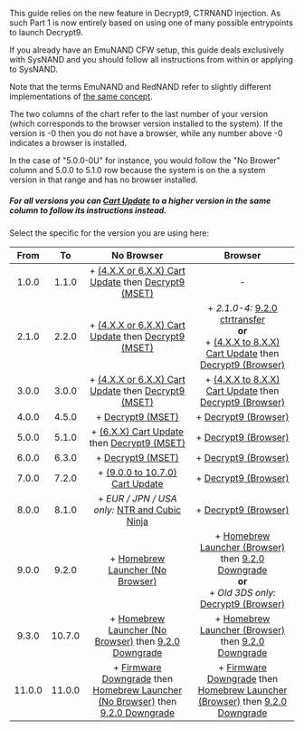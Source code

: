 This guide relies on the new feature in Decrypt9, CTRNAND injection. As such Part 1 is now entirely based on using one of many possible entrypoints to launch Decrypt9.

If you already have an EmuNAND CFW setup, this guide deals exclusively with SysNAND and you should follow all instructions from within or applying to SysNAND.

Note that the terms EmuNAND and RedNAND refer to slightly different implementations of [the same concept](http://3dbrew.org/wiki/NAND_Redirection).

The two columns of the chart refer to the last number of your version (which corresponds to the browser version installed to the system). If the version is -0 then you do not have a browser, while any number above -0 indicates a browser is installed.

In the case of "5.0.0-0U" for instance, you would follow the "No Brower" column and 5.0.0 to 5.1.0 row because the system is on the a system version in that range and has no browser installed.

##### For all versions you can [Cart Update](Cart-Update) to a higher version in the same column to follow its instructions instead.

Select the specific for the version you are using here:

| From | To | No Browser | Browser |
|:-:|:-:|:-:|:-:|
| 1.0.0 | 1.1.0 | + [(4.X.X or 6.X.X) Cart Update](Cart-Update) then [Decrypt9 (MSET)](Decrypt9-(MSET)) | - |
| 2.1.0 | 2.2.0 | + [(4.X.X or 6.X.X) Cart Update](Cart-Update) then [Decrypt9 (MSET)](Decrypt9-(MSET)) | + *2.1.0-4:* [9.2.0 ctrtransfer](9.2.0-ctrtransfer)<br>**or**<br> + [(4.X.X to 8.X.X) Cart Update](Cart-Update) then [Decrypt9 (Browser)](Decrypt9-(Browser)) |
| 3.0.0 | 3.0.0 | + [(4.X.X or 6.X.X) Cart Update](Cart-Update) then [Decrypt9 (MSET)](Decrypt9-(MSET)) | + [(4.X.X to 8.X.X) Cart Update](Cart-Update) then [Decrypt9 (Browser)](Decrypt9-(Browser)) |
| 4.0.0 | 4.5.0 | + [Decrypt9 (MSET)](Decrypt9-(MSET)) | + [Decrypt9 (Browser)](Decrypt9-(Browser)) |
| 5.0.0 | 5.1.0 | + [(6.X.X) Cart Update](Cart-Update) then [Decrypt9 (MSET)](Decrypt9-(MSET)) | + [Decrypt9 (Browser)](Decrypt9-(Browser)) |
| 6.0.0 | 6.3.0 | + [Decrypt9 (MSET)](Decrypt9-(MSET)) | + [Decrypt9 (Browser)](Decrypt9-(Browser)) |
| 7.0.0 | 7.2.0 | + [(9.0.0 to 10.7.0) Cart Update](Cart-Update) | + [Decrypt9 (Browser)](Decrypt9-(Browser)) |
| 8.0.0 | 8.1.0 | + *EUR / JPN / USA only:* [NTR and Cubic Ninja](NTR-and-Cubic-Ninja) | + [Decrypt9 (Browser)](Decrypt9-(Browser)) |
| 9.0.0 | 9.2.0 | + [Homebrew Launcher (No Browser)](Homebrew-Launcher-(No-Browser)) | + [Homebrew Launcher (Browser)](Homebrew-Launcher-(Browser)) then [9.2.0 Downgrade](9.2.0-Downgrade)<br>**or**<br>+ *Old 3DS only:* [Decrypt9 (Browser)](Decrypt9-(Browser)) |
| 9.3.0 | 10.7.0 | + [Homebrew Launcher (No Browser)](Homebrew-Launcher-(No-Browser)) then [9.2.0 Downgrade](9.2.0-Downgrade) | + [Homebrew Launcher (Browser)](Homebrew-Launcher-(Browser)) then [9.2.0 Downgrade](9.2.0-Downgrade) |
| 11.0.0 | 11.0.0 | + [Firmware Downgrade](Firmware-Downgrade/) then [Homebrew Launcher (No Browser)](Homebrew-Launcher-(No-Browser)) then [9.2.0 Downgrade](9.2.0-Downgrade) | + [Firmware Downgrade](Firmware-Downgrade/) then [Homebrew Launcher (Browser)](Homebrew-Launcher-(Browser)) then [9.2.0 Downgrade](9.2.0-Downgrade) |
